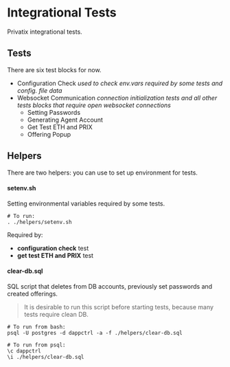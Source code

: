 # Integrational Tests
Privatix integrational tests.

## Tests
There are six test blocks for now.

* Configuration Check
_used to check env.vars required by some tests and config. file data_ 
* Websocket Communication
_connection initialization tests and all other tests blocks that require open websocket connections_
  * Setting Passwords
  * Generating Agent Account
  * Get Test ETH and PRIX
  * Offering Popup


## Helpers
There are two helpers: you can use to set up environment for tests.

#### setenv.sh 
Setting environmental variables required by some tests.

```
# To run:
. ./helpers/setenv.sh
```

Required by:
- **configuration check** test
- **get test ETH and PRIX** test

#### clear-db.sql 
SQL script that deletes from DB accounts, previously set passwords and created offerings.

> It is desirable to run this script before starting tests, because many tests require clean DB.

```
# To run from bash:
psql -U postgres -d dappctrl -a -f ./helpers/clear-db.sql
```
```
# To run from psql:
\c dappctrl
\i ./helpers/clear-db.sql
```
